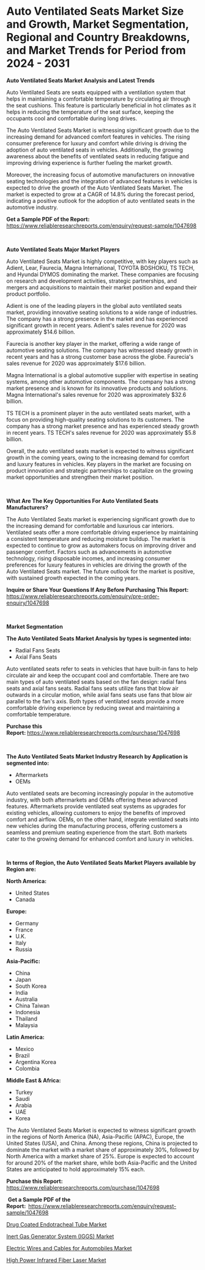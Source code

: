 <p><h1>Auto Ventilated Seats Market Size and Growth, Market Segmentation, Regional and Country Breakdowns, and Market Trends for Period from 2024 -  2031</h1></p><p><strong>Auto Ventilated Seats Market Analysis and Latest Trends</strong></p>
<p><p>Auto Ventilated Seats are seats equipped with a ventilation system that helps in maintaining a comfortable temperature by circulating air through the seat cushions. This feature is particularly beneficial in hot climates as it helps in reducing the temperature of the seat surface, keeping the occupants cool and comfortable during long drives.</p><p>The Auto Ventilated Seats Market is witnessing significant growth due to the increasing demand for advanced comfort features in vehicles. The rising consumer preference for luxury and comfort while driving is driving the adoption of auto ventilated seats in vehicles. Additionally, the growing awareness about the benefits of ventilated seats in reducing fatigue and improving driving experience is further fueling the market growth.</p><p>Moreover, the increasing focus of automotive manufacturers on innovative seating technologies and the integration of advanced features in vehicles is expected to drive the growth of the Auto Ventilated Seats Market. The market is expected to grow at a CAGR of 14.8% during the forecast period, indicating a positive outlook for the adoption of auto ventilated seats in the automotive industry.</p></p>
<p><strong>Get a Sample PDF of the Report:&nbsp;</strong> <a href="https://www.reliableresearchreports.com/enquiry/request-sample/1047698">https://www.reliableresearchreports.com/enquiry/request-sample/1047698</a></p>
<p>&nbsp;</p>
<p><strong>Auto Ventilated Seats Major Market Players</strong></p>
<p><p>Auto Ventilated Seats Market is highly competitive, with key players such as Adient, Lear, Faurecia, Magna International, TOYOTA BOSHOKU, TS TECH, and Hyundai DYMOS dominating the market. These companies are focusing on research and development activities, strategic partnerships, and mergers and acquisitions to maintain their market position and expand their product portfolio.</p><p>Adient is one of the leading players in the global auto ventilated seats market, providing innovative seating solutions to a wide range of industries. The company has a strong presence in the market and has experienced significant growth in recent years. Adient's sales revenue for 2020 was approximately $14.6 billion.</p><p>Faurecia is another key player in the market, offering a wide range of automotive seating solutions. The company has witnessed steady growth in recent years and has a strong customer base across the globe. Faurecia's sales revenue for 2020 was approximately $17.6 billion.</p><p>Magna International is a global automotive supplier with expertise in seating systems, among other automotive components. The company has a strong market presence and is known for its innovative products and solutions. Magna International's sales revenue for 2020 was approximately $32.6 billion.</p><p>TS TECH is a prominent player in the auto ventilated seats market, with a focus on providing high-quality seating solutions to its customers. The company has a strong market presence and has experienced steady growth in recent years. TS TECH's sales revenue for 2020 was approximately $5.8 billion.</p><p>Overall, the auto ventilated seats market is expected to witness significant growth in the coming years, owing to the increasing demand for comfort and luxury features in vehicles. Key players in the market are focusing on product innovation and strategic partnerships to capitalize on the growing market opportunities and strengthen their market position.</p></p>
<p>&nbsp;</p>
<p><strong>What Are The Key Opportunities For Auto Ventilated Seats Manufacturers?</strong></p>
<p><p>The Auto Ventilated Seats market is experiencing significant growth due to the increasing demand for comfortable and luxurious car interiors. Ventilated seats offer a more comfortable driving experience by maintaining a consistent temperature and reducing moisture buildup. The market is expected to continue to grow as automakers focus on improving driver and passenger comfort. Factors such as advancements in automotive technology, rising disposable incomes, and increasing consumer preferences for luxury features in vehicles are driving the growth of the Auto Ventilated Seats market. The future outlook for the market is positive, with sustained growth expected in the coming years.</p></p>
<p><strong>Inquire or Share Your Questions If Any Before Purchasing This Report:</strong> <a href="https://www.reliableresearchreports.com/enquiry/pre-order-enquiry/1047698">https://www.reliableresearchreports.com/enquiry/pre-order-enquiry/1047698</a></p>
<p>&nbsp;</p>
<p><strong>Market Segmentation</strong></p>
<p><strong>The Auto Ventilated Seats Market Analysis by types is segmented into:</strong></p>
<p><ul><li>Radial Fans Seats</li><li>Axial Fans Seats</li></ul></p>
<p><p>Auto ventilated seats refer to seats in vehicles that have built-in fans to help circulate air and keep the occupant cool and comfortable. There are two main types of auto ventilated seats based on the fan design: radial fans seats and axial fans seats. Radial fans seats utilize fans that blow air outwards in a circular motion, while axial fans seats use fans that blow air parallel to the fan's axis. Both types of ventilated seats provide a more comfortable driving experience by reducing sweat and maintaining a comfortable temperature.</p></p>
<p><strong>Purchase this Report:&nbsp;</strong><a href="https://www.reliableresearchreports.com/purchase/1047698">https://www.reliableresearchreports.com/purchase/1047698</a></p>
<p>&nbsp;</p>
<p><strong>The Auto Ventilated Seats Market Industry Research by Application is segmented into:</strong></p>
<p><ul><li>Aftermarkets</li><li>OEMs</li></ul></p>
<p><p>Auto ventilated seats are becoming increasingly popular in the automotive industry, with both aftermarkets and OEMs offering these advanced features. Aftermarkets provide ventilated seat systems as upgrades for existing vehicles, allowing customers to enjoy the benefits of improved comfort and airflow. OEMs, on the other hand, integrate ventilated seats into new vehicles during the manufacturing process, offering customers a seamless and premium seating experience from the start. Both markets cater to the growing demand for enhanced comfort and luxury in vehicles.</p></p>
<p>&nbsp;</p>
<p><strong>In terms of Region, the Auto Ventilated Seats Market Players available by Region are:</strong></p>
<p>
    <p> <strong> North America: </strong>
        <ul>
            <li>United States</li>
            <li>Canada</li>
        </ul>
        </p> 
    <p> <strong> Europe: </strong>
        <ul>
            <li>Germany</li>
            <li>France</li>
            <li>U.K.</li>
            <li>Italy</li>
            <li>Russia</li>
        </ul>
        </p> 
    <p> <strong> Asia-Pacific: </strong>
        <ul>
            <li>China</li>
            <li>Japan</li>
            <li>South Korea</li>
            <li>India</li>
            <li>Australia</li>
            <li>China Taiwan</li>
            <li>Indonesia</li>
            <li>Thailand</li>
            <li>Malaysia</li>
        </ul>
        </p> 
    <p> <strong> Latin America: </strong>
        <ul>
            <li>Mexico</li>
            <li>Brazil</li>
            <li>Argentina Korea</li>
            <li>Colombia</li>
        </ul>
        </p> 
    <p> <strong> Middle East & Africa: </strong>
        <ul>
            <li>Turkey</li>
            <li>Saudi</li>
            <li>Arabia</li>
            <li>UAE</li>
            <li>Korea</li>
        </ul>
    </p>
    </p>
<p><p>The Auto Ventilated Seats Market is expected to witness significant growth in the regions of North America (NA), Asia-Pacific (APAC), Europe, the United States (USA), and China. Among these regions, China is projected to dominate the market with a market share of approximately 30%, followed by North America with a market share of 25%. Europe is expected to account for around 20% of the market share, while both Asia-Pacific and the United States are anticipated to hold approximately 15% each.</p></p>
<p><strong>Purchase this Report: </strong><a href="https://www.reliableresearchreports.com/purchase/1047698">https://www.reliableresearchreports.com/purchase/1047698</a></p>
<p>&nbsp;<strong>Get a Sample PDF of the Report:&nbsp;&nbsp;</strong><a href="https://www.reliableresearchreports.com/enquiry/request-sample/1047698">https://www.reliableresearchreports.com/enquiry/request-sample/1047698</a></p>
<p><strong></strong></p>
<p><p><a href="https://view.publitas.com/reportprime-1/drug-coated-endotracheal-tube-market-growth-market-trends-covid-19-impact-and-forecasts-for-period-from-2023-2030/">Drug Coated Endotracheal Tube Market</a></p><p><a href="https://view.publitas.com/reportprime-1/inert-gas-generator-system-iggs-market-insights-market-players-and-forecast-till-2030/">Inert Gas Generator System (IGGS) Market</a></p><p><a href="https://picayune-night-cbd.notion.site/Electric-Wires-and-Cables-for-Automobiles-Market-Offer-Valuable-Insights-into-Market-Size-Market-Sh-9174b370b9ea48439e63333da5fb0ec9">Electric Wires and Cables for Automobiles Market</a></p><p><a href="https://view.publitas.com/reportprime-1/high-power-infrared-fiber-laser-market-research-report-provides-critical-insights-that-can-help-shape-business-development-and-investment-strategies/">High Power Infrared Fiber Laser Market</a></p></p>